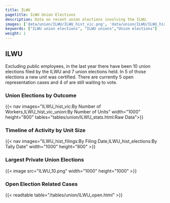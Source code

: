 ```yaml
---
title: ILWU
pagetitle: ILWU Union Elections
description: Data on recent union elections involving the ILWU.
images: ['data/union/ILWU/ILWU_hist_vic.png', 'data/union/ILWU/ILWU_hist_size.png', 'data/union/ILWU/ILWU_10.png']
keywords: ["ILWU union elections", "ILWU unions","Union elections"]
weight: 1
---
```

##  ILWU

Excluding public employees, in the last year there have been 10 union elections filed by the ILWU and 7 union elections held. In 5 of those elections a new unit was certified. There are currently 5 open representation cases and 4 of are still waiting to vote.

### Union Elections by Outcome
{{< nav images="ILWU_hist_vic:By Number of Workers,ILWU_hist_vic_union:By Number of Units" width="1000" height="800" tables="tables/union/ILWU_stats.html:Raw Data">}}

### Timeline of Activity by Unit Size
{{< nav images="ILWU_hist_filings:By Filing Date,ILWU_hist_elections:By Tally Date" width="1000" height="800" >}}

### Largest Private Union Elections
{{< image src="ILWU_10.png" width="1000" height="1000"  >}}

### Open Election Related Cases
{{< readtable table="/tables/union/ILWU_open.html" >}}

